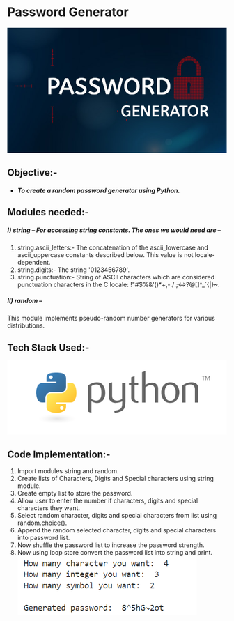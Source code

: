 # Password Generator
![image](https://github.com/gauraishwarya/Project-Images/blob/main/Password%20Generator.jpg)
## Objective:-
- ##### To create a random password generator using Python. 
## Modules needed:-
##### I) string – For accessing string constants. The ones we would need are –
1) string.ascii_letters:- The concatenation of the ascii_lowercase and ascii_uppercase constants described below. This value is not locale-dependent.
2) string.digits:- The string '0123456789'.
3) string.punctuation:- String of ASCII characters which are considered punctuation characters in the C locale: !"#$%&'()*+,-./:;<=>?@[\]^_`{|}~.
##### II) random – 
This module implements pseudo-random number generators for various distributions.
## Tech Stack Used:-
![Techstack](https://github.com/gauraishwarya/Project-Images/blob/main/python%20logo.png)
## Code Implementation:-
1) Import modules string and random.
2) Create lists of Characters, Digits and Special characters using string module.
3) Create empty list to store the password.
4) Allow user to enter the number if characters, digits and special characters they want.
5) Select random character, digits and special characters from list using random.choice().
6) Append the random selected character, digits and special characters into password list.
7) Now shuffle the password list to increase the password strength.
8) Now using loop store convert the password list into string and print.
![Output](https://github.com/gauraishwarya/Project-Images/blob/main/Password%20Generator%20output.jpg.png)
